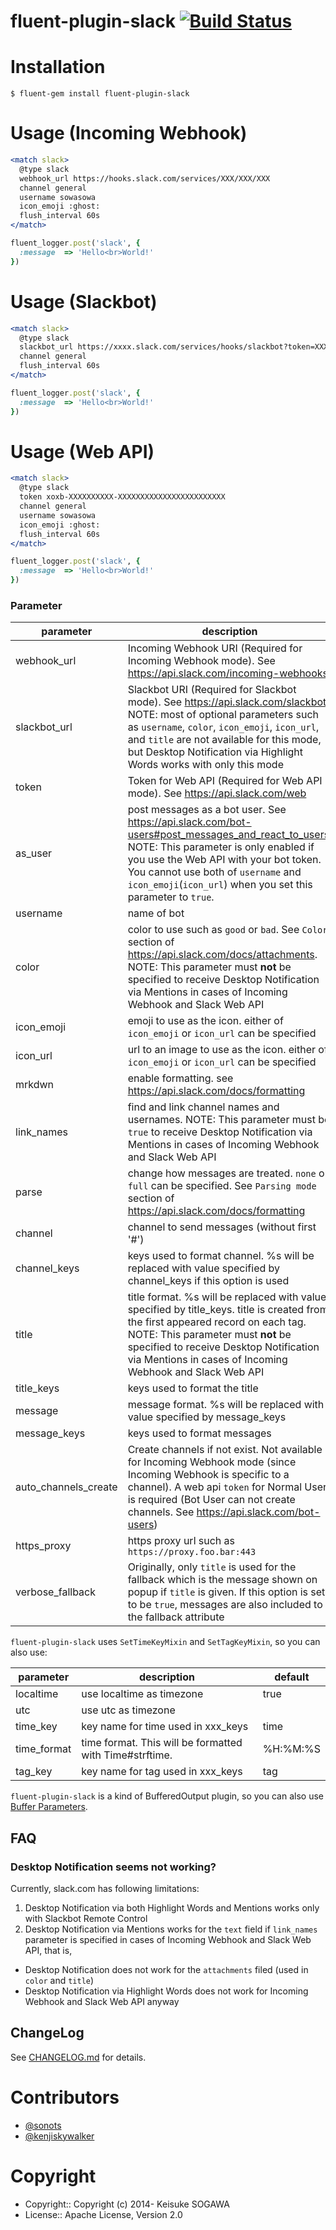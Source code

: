 # fluent-plugin-slack [![Build Status](https://travis-ci.org/sowawa/fluent-plugin-slack.svg)](https://travis-ci.org/sowawa/fluent-plugin-slack)

# Installation

```
$ fluent-gem install fluent-plugin-slack
```

# Usage (Incoming Webhook)

```apache
<match slack>
  @type slack
  webhook_url https://hooks.slack.com/services/XXX/XXX/XXX
  channel general
  username sowasowa
  icon_emoji :ghost:
  flush_interval 60s
</match>
```

```ruby
fluent_logger.post('slack', {
  :message  => 'Hello<br>World!'
})
```

# Usage (Slackbot)

```apache
<match slack>
  @type slack
  slackbot_url https://xxxx.slack.com/services/hooks/slackbot?token=XXXXXXXXX
  channel general
  flush_interval 60s
</match>
```

```ruby
fluent_logger.post('slack', {
  :message  => 'Hello<br>World!'
})
```

# Usage (Web API)

```apache
<match slack>
  @type slack
  token xoxb-XXXXXXXXXX-XXXXXXXXXXXXXXXXXXXXXXXX
  channel general
  username sowasowa
  icon_emoji :ghost:
  flush_interval 60s
</match>
```

```ruby
fluent_logger.post('slack', {
  :message  => 'Hello<br>World!'
})
```

### Parameter

|parameter|description|default|
|---|---|---|
|webhook_url|Incoming Webhook URI (Required for Incoming Webhook mode). See https://api.slack.com/incoming-webhooks||
|slackbot_url|Slackbot URI (Required for Slackbot mode). See https://api.slack.com/slackbot. NOTE: most of optional parameters such as `username`, `color`, `icon_emoji`, `icon_url`, and `title` are not available for this mode, but Desktop Notification via Highlight Words works with only this mode||
|token|Token for Web API (Required for Web API mode). See https://api.slack.com/web||
|as_user|post messages as a bot user. See https://api.slack.com/bot-users#post_messages_and_react_to_users. NOTE: This parameter is only enabled if you use the Web API with your bot token. You cannot use both of `username` and `icon_emoji`(`icon_url`) when you set this parameter to `true`.|nil|
|username|name of bot|nil|
|color|color to use such as `good` or `bad`. See `Color` section of https://api.slack.com/docs/attachments. NOTE: This parameter must **not** be specified to receive Desktop Notification via Mentions in cases of Incoming Webhook and Slack Web API|nil|
|icon_emoji|emoji to use as the icon. either of `icon_emoji` or `icon_url` can be specified|nil|
|icon_url|url to an image to use as the icon. either of `icon_emoji` or `icon_url` can be specified|nil|
|mrkdwn|enable formatting. see https://api.slack.com/docs/formatting|true|
|link_names|find and link channel names and usernames. NOTE: This parameter must be `true` to receive Desktop Notification via Mentions in cases of Incoming Webhook and Slack Web API|true|
|parse|change how messages are treated. `none` or `full` can be specified. See `Parsing mode` section of https://api.slack.com/docs/formatting|nil|
|channel|channel to send messages (without first '#')||
|channel_keys|keys used to format channel. %s will be replaced with value specified by channel_keys if this option is used|nil|
|title|title format. %s will be replaced with value specified by title_keys. title is created from the first appeared record on each tag. NOTE: This parameter must **not** be specified to receive Desktop Notification via Mentions in cases of Incoming Webhook and Slack Web API|nil|
|title_keys|keys used to format the title|nil|
|message|message format. %s will be replaced with value specified by message_keys|%s|
|message_keys|keys used to format messages|message|
|auto_channels_create|Create channels if not exist. Not available for Incoming Webhook mode (since Incoming Webhook is specific to a channel). A web api `token` for Normal User is required (Bot User can not create channels. See https://api.slack.com/bot-users)|false|
|https_proxy|https proxy url such as `https://proxy.foo.bar:443`|nil|
|verbose_fallback|Originally, only `title` is used for the fallback which is the message shown on popup if `title` is given. If this option is set to be `true`, messages are also included to the fallback attribute|false|

`fluent-plugin-slack` uses `SetTimeKeyMixin` and `SetTagKeyMixin`, so you can also use:

|parameter|description|default|
|---|---|---|
|localtime|use localtime as timezone|true|
|utc|use utc as timezone||
|time_key|key name for time used in xxx_keys|time|
|time_format|time format. This will be formatted with Time#strftime.|%H:%M:%S|
|tag_key|key name for tag used in xxx_keys|tag|

`fluent-plugin-slack` is a kind of BufferedOutput plugin, so you can also use [Buffer Parameters](http://docs.fluentd.org/articles/out_exec#buffer-parameters).

## FAQ

### Desktop Notification seems not working?

Currently, slack.com has following limitations:

1. Desktop Notification via both Highlight Words and Mentions works only with Slackbot Remote Control
2. Desktop Notification via Mentions works for the `text` field if `link_names` parameter is specified in cases of Incoming Webhook and Slack Web API, that is,
  * Desktop Notification does not work for the `attachments` filed (used in `color` and `title`)
  * Desktop Notification via Highlight Words does not work for Incoming Webhook and Slack Web API anyway

## ChangeLog

See [CHANGELOG.md](CHANGELOG.md) for details.

# Contributors

- [@sonots](https://github.com/sonots)
- [@kenjiskywalker](https://github.com/kenjiskywalker)

# Copyright

* Copyright:: Copyright (c) 2014- Keisuke SOGAWA
* License::   Apache License, Version 2.0

